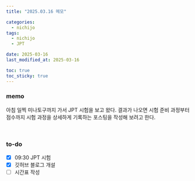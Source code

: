 ```yaml
---
title: "2025.03.16 메모"

categories:
  - nichijo
tags:
  - nichijo
  - JPT

date: 2025-03-16
last_modified_at: 2025-03-16

toc: true
toc_sticky: true
---
```


### memo
아침 일찍 미나토구까지 가서 JPT 시험을 보고 왔다. 결과가 나오면 시험 준비 과정부터 점수까지 시험 과정을 상세하게 기록하는 포스팅을 작성해 보려고 한다.

<br />

### to-do
- [x] 09:30 JPT 시험
- [x] 깃허브 블로그 개설
- [ ] 시간표 작성

<!-- Nested and mixed lists are an interesting beast. It's a corner case to make sure that

* Lists within lists do not break the ordered list numbering order
* Your list styles go deep enough.

### Ordered -- Unordered -- Ordered

1. ordered item
2. ordered item 
   * **unordered**
   * **unordered** 
     1. ordered item
     2. ordered item
3. ordered item
4. ordered item

### Ordered -- Unordered -- Unordered

1. ordered item
2. ordered item 
   * **unordered**
   * **unordered** 
     * unordered item
     * unordered item
3. ordered item
4. ordered item

### Unordered -- Ordered -- Unordered

* unordered item
* unordered item 
  1. ordered
  2. ordered 
     * unordered item
     * unordered item
* unordered item
* unordered item

### Unordered -- Unordered -- Ordered

* unordered item
* unordered item 
  * unordered
  * unordered 
    1. **ordered item**
    2. **ordered item**
* unordered item
* unordered item

### Task Lists

- [ ] Finish my changes
- [x] Push my commits to GitHub
- [x] Open a pull request -->